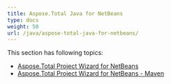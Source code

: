 ```yaml
---
title: Aspose.Total Java for NetBeans
type: docs
weight: 50
url: /java/aspose-total-java-for-netbeans/
---
```


This section has following topics:

- [Aspose.Total Project Wizard for NetBeans](/total/java/aspose-total-project-wizard-for-netbeans-html/)
- [Aspose.Total Project Wizard for NetBeans - Maven](/total/java/aspose-total-project-wizard-for-netbeans-maven-html/)
